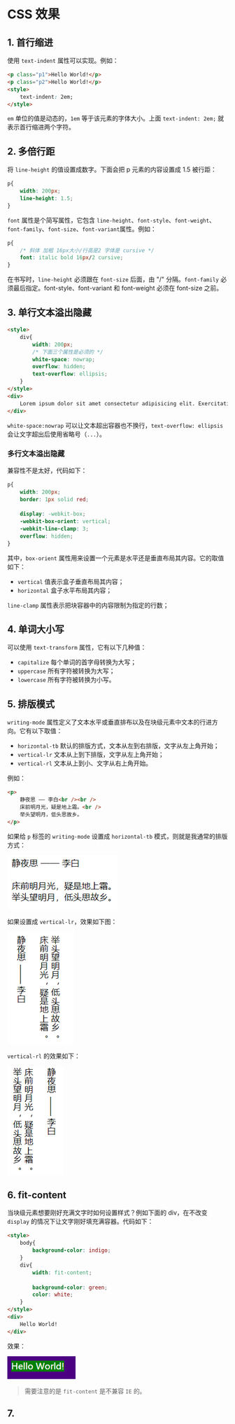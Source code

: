 # CSS 效果

## 1. 首行缩进

使用 `text-indent` 属性可以实现。例如：  

```html
<p class="p1">Hello World!</p>
<p class="p2">Hello World!</p>
<style>
    text-indent: 2em;
</style>
```

`em` 单位的值是动态的，`1em` 等于该元素的字体大小。上面 `text-indent: 2em;` 就表示首行缩进两个字符。

## 2. 多倍行距

将 `line-height` 的值设置成数字。下面会把 p 元素的内容设置成 1.5 被行距：  

```css
p{
    width: 200px;
    line-height: 1.5;
}
```

`font` 属性是个简写属性，它包含 `line-height`、`font-style`、`font-weight`、`font-family`、`font-size`、`font-variant`属性。例如：  

```css
p{
    /* 斜体 加粗 16px大小/行高是2 字体是 cursive */
    font: italic bold 16px/2 cursive;
}
```

在书写时，`line-height` 必须跟在 `font-size` 后面，由 "/" 分隔。`font-family` 必须最后指定。font-style、font-variant 和 font-weight 必须在 font-size 之前。

## 3. 单行文本溢出隐藏

```html
<style>
    div{
        width: 200px;
        /* 下面三个属性是必须的 */
        white-space: nowrap;
        overflow: hidden;
        text-overflow: ellipsis;
    }
</style>
<div>
    Lorem ipsum dolor sit amet consectetur adipisicing elit. Exercitationem, delectus.
</div>
```

`white-space:nowrap` 可以让文本超出容器也不换行，`text-overflow: ellipsis` 会让文字超出后使用省略号（`...`）。  

### 多行文本溢出隐藏

兼容性不是太好，代码如下：

```css
p{
    width: 200px;
    border: 1px solid red;

    display: -webkit-box;
    -webkit-box-orient: vertical;
    -webkit-line-clamp: 3;
    overflow: hidden;
}
```

其中，`box-orient` 属性用来设置一个元素是水平还是垂直布局其内容。它的取值如下：  
- `vertical` 值表示盒子垂直布局其内容；
- `horizontal` 盒子水平布局其内容；

`line-clamp` 属性表示把块容器中的内容限制为指定的行数；

## 4. 单词大小写

可以使用 `text-transform` 属性，它有以下几种值：  

- `capitalize` 每个单词的首字母转换为大写；
- `uppercase` 所有字符被转换为大写；
- `lowercase` 所有字符被转换为小写。  

## 5. 排版模式

`writing-mode` 属性定义了文本水平或垂直排布以及在块级元素中文本的行进方向。它有以下取值：  

- `horizontal-tb` 默认的排版方式，文本从左到右排版，文字从左上角开始；  
- `vertical-lr` 文本从上到下排版，文字从左上角开始；
- `vertical-rl` 文本从上到小、文字从右上角开始。  

例如：  

```html
<p>
    静夜思 —— 李白<br /><br />
    床前明月光，疑是地上霜。<br />
    举头望明月，低头思故乡。
</p>
```

如果给 `p` 标签的 `writing-mode` 设置成 `horizontal-tb` 模式，则就是我通常的排版方式：  

![horizontal-tb](./img/writing-mode-1.png)  

如果设置成 `vertical-lr`，效果如下图：  

![vertical-lr](./img/writing-mode-2.png)  

`vertical-rl` 的效果如下：  

![vertical-rl](./img/writing-mode-3.png)  

## 6. fit-content

当块级元素想要刚好充满文字时如何设置样式？例如下面的 div，在不改变 `display` 的情况下让文字刚好填充满容器。代码如下：  

```html
<style>
    body{
        background-color: indigo;
    }
    div{
        width: fit-content;

        background-color: green;
        color: white;
    }
</style>
<div>
    Hello World!
</div>
```

效果：  

![fit-content](./img/fit-content.png)  

> 需要注意的是 `fit-content` 是不兼容 `IE` 的。  

## 7. 
